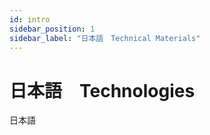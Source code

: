 ```yaml
---
id: intro
sidebar_position: 1
sidebar_label: "日本語　Technical Materials"
---
```


# 日本語　Technologies
日本語　
